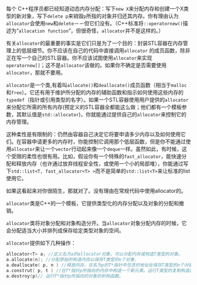 每个 C++程序员都已经知道动态内存分配：写下`new X`来分配内存和创建一个X类型的新对象，写下`delete p`来销毁`p`所指的对象并归还其内存。你有理由认为`allocator`会使用`new`和`delete`－－但它们没有。（C++标准将`::operatornew()`描述为“`allocation function`”，但很奇怪，`allocator`并不是这样的。）

有关`allocator`的最重要的事实是它们只是为了一个目的：封装STL容器在内存管理上的低层细节。你不应该在自己的代码中直接调用`allocator` 的成员函数，除非正在写一个自己的STL容器。你不应该试图使用`allocator`来实现`operatornew[]`；这不是`allocator`该做的。如果你不确定是否需要使用`allocator`，那就不要用。

`allocator`是一个类,有着叫`allocate()`和`deallocate()`成员函数（相当于`malloc`和`free`）。它还有用于维护所分配的内存的辅助函数和指示如何使用这些内存的`typedef`（指针或引用类型的名字）。如果一个STL容器使用用户提供的`allocator`来分配它所需的所有内存(预定义的STL容器全都能这么做；他们都有一个模板参数，其默认值是`std::allocator`)，你就能通过提供自己的`allocator`来控制它的内存管理。

这种柔性是有限制的：仍然由容器自己决定它将要申请多少内存以及如何使用它们。在容器申请更多的内存时，你能控制它调用那个低层函数，但是你不能通过使用`allocator`来让一个`vector`行动起来像一个`deque`一样。虽然如此，有时候，这个受限的柔性也很有用。比如，假设你有一个特殊的`fast_allocator`，能快速分配和释放内存（也许通过放弃线程安全性，或使用一个小的局部堆），你能通过写下`std::list<T, fast_allocator<T> >`而不是简单的`std::list<T>`来让标准的list使用它。

如果这看起来对你很陌生，那就对了。没有理由在常规代码中使用allocator的。


`allocator`类是C++的一个模板，它提供类型化的内存分配以及对象的分配和撤销。 

`allocator`类将对象分配和对象构造分开。当`allocator`对象分配内存的时候，它会分配适当大小并排列成保存给定类型对象的空间。 

`allocator`提供如下几种操作： 

```cpp
allocator<T> a; //定义名为a的allocator对象，可以分配内存或构造T类型的对象。 
a.allocate(n); //分配原始的构造内存以保存T类型的n个对象. 
a.deallocate( p, n ) //释放内存，在名为p的T*指针中包含的地址处保存T类型的n个对象。 
a.construt( p, t ) //在T*指针p所指向的内存中构造一个新元素。运行T类型的复制构造函数用t初始化该对象 
a.destroy(p)// 运行T*指针p所指向的对象的析构函数。
```